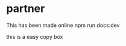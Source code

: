 # partner

This has been made online
npm run docs:dev

<CopyInfoBox></CopyInfoBox>

this is a easy copy box